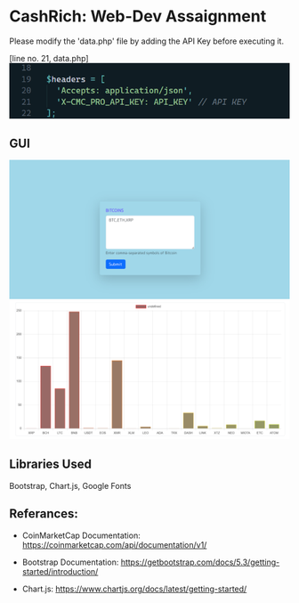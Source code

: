 # CashRich: Web-Dev Assaignment


Please modify the 'data.php' file by adding the API Key before executing it.

[line no. 21, data.php]
![Index page](/api_key_change.png)


## GUI

![Index page](/index.png)
![Graph page](/graph.png)


## Libraries Used

Bootstrap,
Chart.js,
Google Fonts

## Referances:
- CoinMarketCap Documentation: https://coinmarketcap.com/api/documentation/v1/

- Bootstrap Documentation: https://getbootstrap.com/docs/5.3/getting-started/introduction/

- Chart.js: https://www.chartjs.org/docs/latest/getting-started/

